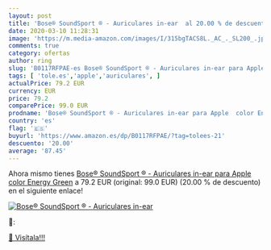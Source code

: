 ```yaml
---
layout: post
title: 'Bose® SoundSport ® - Auriculares in-ear  al 20.00 % de descuento'
date: 2020-03-10 11:28:31
image: 'https://m.media-amazon.com/images/I/315bgTACS8L._AC_._SL200_.jpg'
comments: true
category: ofertas
author: ring
slug: 'B0117RFPAE-es Bose® SoundSport ® - Auriculares in-ear para Apple color...'
tags: [ 'tole.es','apple','auriculares', ]
actualPrice: 79.2 EUR
currency: EUR
price: 79.2
comparePrice: 99.0 EUR
prodname: 'Bose® SoundSport ® - Auriculares in-ear para Apple  color Energy Green'
country: 'es'
flag: '🇪🇸'
buyurl: 'https://www.amazon.es/dp/B0117RFPAE/?tag=tolees-21'
descuento: '20.00'
average: '87.45'
---
```


Ahora mismo tienes [Bose® SoundSport ® - Auriculares in-ear para Apple  color Energy Green](https://www.amazon.es/dp/B0117RFPAE/?tag=tolees-21) a 79.2 EUR (original: 99.0 EUR) (20.00 %  de descuento) en el siguiente enlace!

[![Bose® SoundSport ® - Auriculares in-ear ](https://m.media-amazon.com/images/I/315bgTACS8L._AC_._SL200_.jpg)](https://www.amazon.es/dp/B0117RFPAE/?tag=tolees-21)

🔎:


[🛒 Visítala!!!](https://www.amazon.es/dp/B0117RFPAE/?tag=tolees-21)
